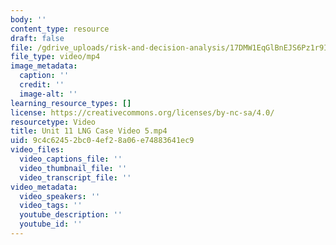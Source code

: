 ```yaml
---
body: ''
content_type: resource
draft: false
file: /gdrive_uploads/risk-and-decision-analysis/17DMW1EqGlBnEJS6Pz1r9ILZWC1m95cjO/unit-11-lng-case-video-5.mp4
file_type: video/mp4
image_metadata:
  caption: ''
  credit: ''
  image-alt: ''
learning_resource_types: []
license: https://creativecommons.org/licenses/by-nc-sa/4.0/
resourcetype: Video
title: Unit 11 LNG Case Video 5.mp4
uid: 9c4c6245-2bc0-4ef2-8a06-e74883641ec9
video_files:
  video_captions_file: ''
  video_thumbnail_file: ''
  video_transcript_file: ''
video_metadata:
  video_speakers: ''
  video_tags: ''
  youtube_description: ''
  youtube_id: ''
---
```

